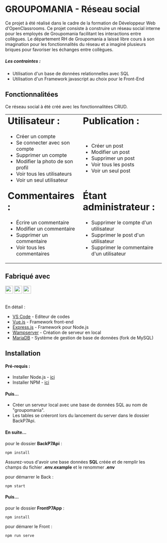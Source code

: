 # GROUPOMANIA - Réseau social

Ce projet à été réalisé dans le cadre de la formation de Développeur Web d'OpenClassrooms.
Ce projet consiste à construire un réseau social interne pour les employés de Groupomania facilitant
les interactions entre collègues. Le département RH de Groupomania a laissé libre cours à son imagination
pour les fonctionnalités du réseau et a imaginé plusieurs briques pour favoriser les échanges entre collègues.

##### Les contraintes :

- Utilisation d'un base de données relationnelles avec SQL
- Utilisation d'un Framework javascript au choix pour le Front-End

## Fonctionnalitées

Ce réseau social à été créé avec les fonctionnalitées CRUD.

<table border="0" width="100%">
 <tr>
    <td><b style="font-size:30px">Utilisateur :</b></td>
    <td><b style="font-size:30px">Publication :</b></td>
 </tr>
 <tr>
    <td>
      <ul>
        <li>Créer un compte</li>
        <li>Se connecter avec son compte</li>
        <li>Supprimer un compte</li>
        <li>Modifier la photo de son profil</li>
        <li>Voir tous les utilisateurs</li>
        <li>Voir un seul utilisateur</li>
      </ul>
    </td>
    <td>
      <ul>
        <li>Créer un post</li>
        <li>Modifier un post</li>
        <li>Supprimer un post</li>
        <li>Voir tous les posts</li>
        <li>Voir un seul post</li>
      </ul>
    </td>
 </tr>
  <tr>
    <td><b style="font-size:30px">Commentaires :</b></td>
    <td><b style="font-size:30px">Étant administrateur :</b></td>
 </tr>
 <tr>
    <td>
      <ul>
        <li>Écrire un commentaire</li>
        <li>Modifier un commentaire</li>
        <li>Supprimer un commentaire</li>
        <li>Voir tous les commentaires</li>
      </ul>
    </td>
    <td>
      <ul>
        <li>Supprimer le compte d'un utilisateur</li>
        <li>Supprimer le post d'un utilisateur</li>
        <li>Supprimer le commentaire d'un utilisateur</li>
      </ul>
    </td>
 </tr>
</table>

## Fabriqué avec

<div>
  <img height="25em" src="https://img.shields.io/badge/Windows-0078D6?style=for-the-badge&logo=windows&logoColor=white">
  <img height="25em" src="https://img.shields.io/badge/Vue.js-35495E?style=for-the-badge&logo=vue.js&logoColor=4FC08D">
  <img height="25em" src="https://img.shields.io/badge/Node.js-43853D?style=for-the-badge&logo=node.js&logoColor=white">
</div>

<br>

En détail :

- [VS Code](https://code.visualstudio.com/) - Editeur de codes
- [Vue.js](https://fr.vuejs.org/) - Framework front-end
- [Express.js](https://expressjs.com/fr/starter/installing.html) - Framework pour Node.js
- [Wampserver](https://www.wampserver.com/) - Création de serveur en local
- [MariaDB](https://sql.sh/sgbd/mariadb) - Système de gestion de base de données (fork de MySQL)

## Installation

#### Pré-requis :

- Installer Node.js - <a href="https://nodejs.org/fr/">ici</a>
- Installer NPM - <a href="https://www.npmjs.com/"> ici</a>

#### Puis...

- Créer un serveur local avec une base de données SQL au nom de "groupomania".
- Les tables se créeront lors du lancement du server dans le dossier BackP7Api.

#### En suite...

pour le dossier **BackP7Api** :

```
npm install
```

Assurez-vous d'avoir une base données **SQL** créée et de remplir les champs du fichier **.env.example** et le renommer **.env**

pour démarrer le Back :

```
npm start
```

#### Puis...

pour le dossier **FrontP7App** :

```
npm install
```

pour démarer le Front :

```
npm run serve
```

